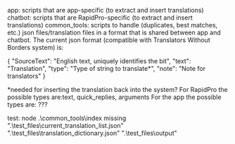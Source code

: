 app: scripts that are app-specific (to extract and insert translations)
chatbot: scripts that are RapidPro-specific (to extract and insert translations)
common_tools: scripts to handle (duplicates, best matches, etc.) json files/translation files in a format that is shared between app and chatbot. The current json format (compatible with Translators Without Borders system) is:

{
    "SourceText": "English text, uniquely identifies the bit",
    "text": "Translation",
    "type": "Type of string to translate*",
    "note": "Note for translators"
  }

*needed for inserting the translation back into the system?
For RapidPro the possible types are:text, quick_replies, arguments
For the app the possible types are: ???

test:
node .\common_tools\index missing ".\test_files\current_translation_list.json" ".\test_files\translation_dictionary.json" ".\test_files\output"